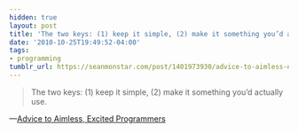 ```yaml
---
hidden: true
layout: post
title: 'The two keys: (1) keep it simple, (2) make it something you’d actually use.'
date: '2010-10-25T19:49:52-04:00'
tags:
- programming
tumblr_url: https://seanmonstar.com/post/1401973930/advice-to-aimless-excited-programmers
---
```

> The two keys: (1) keep it simple, (2) make it something you’d actually use.

—[Advice to Aimless, Excited Programmers](http://prog21.dadgum.com/80.html)
